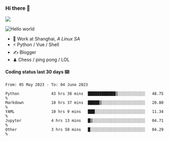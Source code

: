 ### Hi there 👋
![](https://komarev.com/ghpvc/?username=Xuhandsome)


<img src="https://github-readme-stats.vercel.app/api?username=XuHandsome&show_icons=true&theme=merko" alt="Hello world">

<br/>

- 🍻  Work at Shanghai, _A Linux SA_
- ⚡  Python / Vue / Shell
- ✍️  Blogger
- ♟  Chess / ping pong / LOL

#### Coding status last 30 days ⌨️

<!--START_SECTION:waka-->

```text
From: 05 May 2023 - To: 04 June 2023

Python              43 hrs 38 mins  ████████████▒░░░░░░░░░░░░   48.75 %
Markdown            18 hrs 37 mins  █████▒░░░░░░░░░░░░░░░░░░░   20.80 %
YAML                10 hrs 9 mins   ███░░░░░░░░░░░░░░░░░░░░░░   11.34 %
Jupyter             4 hrs 13 mins   █▒░░░░░░░░░░░░░░░░░░░░░░░   04.71 %
Other               3 hrs 50 mins   █░░░░░░░░░░░░░░░░░░░░░░░░   04.29 %
```

<!--END_SECTION:waka-->
